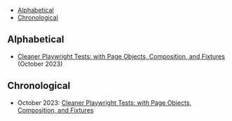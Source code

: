 
- [Alphabetical](#alphabetical)
- [Chronological](#chronological)

## Alphabetical

- [Cleaner Playwright Tests: with Page Objects, Composition, and Fixtures](/talks/cleaner-playwright-tests/) (October 2023)

## Chronological

- October 2023: [Cleaner Playwright Tests: with Page Objects, Composition, and Fixtures](/talks/cleaner-playwright-tests/)
